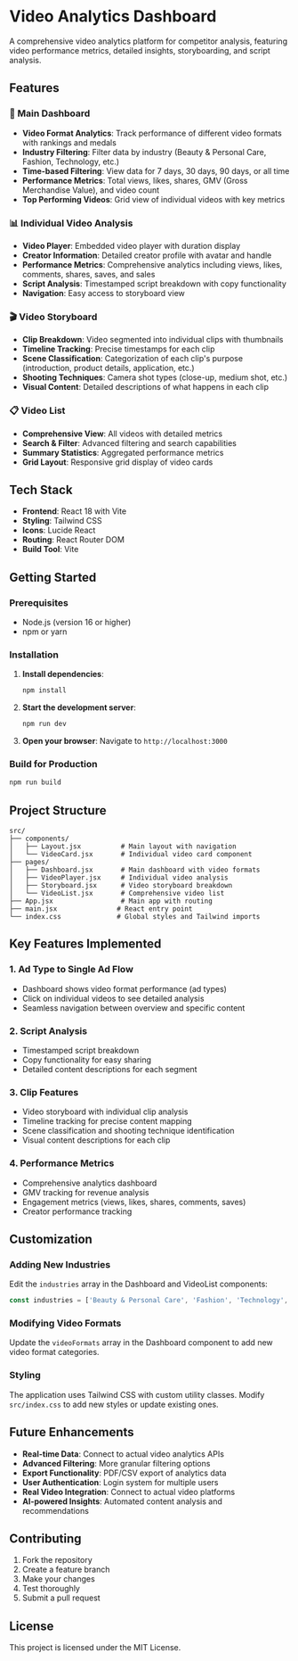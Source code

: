 # Video Analytics Dashboard

A comprehensive video analytics platform for competitor analysis, featuring video performance metrics, detailed insights, storyboarding, and script analysis.

## Features

### 🎯 Main Dashboard
- **Video Format Analytics**: Track performance of different video formats with rankings and medals
- **Industry Filtering**: Filter data by industry (Beauty & Personal Care, Fashion, Technology, etc.)
- **Time-based Filtering**: View data for 7 days, 30 days, 90 days, or all time
- **Performance Metrics**: Total views, likes, shares, GMV (Gross Merchandise Value), and video count
- **Top Performing Videos**: Grid view of individual videos with key metrics

### 📊 Individual Video Analysis
- **Video Player**: Embedded video player with duration display
- **Creator Information**: Detailed creator profile with avatar and handle
- **Performance Metrics**: Comprehensive analytics including views, likes, comments, shares, saves, and sales
- **Script Analysis**: Timestamped script breakdown with copy functionality
- **Navigation**: Easy access to storyboard view

### 🎬 Video Storyboard
- **Clip Breakdown**: Video segmented into individual clips with thumbnails
- **Timeline Tracking**: Precise timestamps for each clip
- **Scene Classification**: Categorization of each clip's purpose (introduction, product details, application, etc.)
- **Shooting Techniques**: Camera shot types (close-up, medium shot, etc.)
- **Visual Content**: Detailed descriptions of what happens in each clip

### 📋 Video List
- **Comprehensive View**: All videos with detailed metrics
- **Search & Filter**: Advanced filtering and search capabilities
- **Summary Statistics**: Aggregated performance metrics
- **Grid Layout**: Responsive grid display of video cards

## Tech Stack

- **Frontend**: React 18 with Vite
- **Styling**: Tailwind CSS
- **Icons**: Lucide React
- **Routing**: React Router DOM
- **Build Tool**: Vite

## Getting Started

### Prerequisites
- Node.js (version 16 or higher)
- npm or yarn

### Installation

1. **Install dependencies**:
   ```bash
   npm install
   ```

2. **Start the development server**:
   ```bash
   npm run dev
   ```

3. **Open your browser**:
   Navigate to `http://localhost:3000`

### Build for Production

```bash
npm run build
```

## Project Structure

```
src/
├── components/
│   ├── Layout.jsx          # Main layout with navigation
│   └── VideoCard.jsx       # Individual video card component
├── pages/
│   ├── Dashboard.jsx       # Main dashboard with video formats
│   ├── VideoPlayer.jsx     # Individual video analysis
│   ├── Storyboard.jsx      # Video storyboard breakdown
│   └── VideoList.jsx       # Comprehensive video list
├── App.jsx                 # Main app with routing
├── main.jsx               # React entry point
└── index.css              # Global styles and Tailwind imports
```

## Key Features Implemented

### 1. **Ad Type to Single Ad Flow**
- Dashboard shows video format performance (ad types)
- Click on individual videos to see detailed analysis
- Seamless navigation between overview and specific content

### 2. **Script Analysis**
- Timestamped script breakdown
- Copy functionality for easy sharing
- Detailed content descriptions for each segment

### 3. **Clip Features**
- Video storyboard with individual clip analysis
- Timeline tracking for precise content mapping
- Scene classification and shooting technique identification
- Visual content descriptions for each clip

### 4. **Performance Metrics**
- Comprehensive analytics dashboard
- GMV tracking for revenue analysis
- Engagement metrics (views, likes, shares, comments, saves)
- Creator performance tracking

## Customization

### Adding New Industries
Edit the `industries` array in the Dashboard and VideoList components:

```javascript
const industries = ['Beauty & Personal Care', 'Fashion', 'Technology', 'Food & Beverage', 'Your New Industry']
```

### Modifying Video Formats
Update the `videoFormats` array in the Dashboard component to add new video format categories.

### Styling
The application uses Tailwind CSS with custom utility classes. Modify `src/index.css` to add new styles or update existing ones.

## Future Enhancements

- **Real-time Data**: Connect to actual video analytics APIs
- **Advanced Filtering**: More granular filtering options
- **Export Functionality**: PDF/CSV export of analytics data
- **User Authentication**: Login system for multiple users
- **Real Video Integration**: Connect to actual video platforms
- **AI-powered Insights**: Automated content analysis and recommendations

## Contributing

1. Fork the repository
2. Create a feature branch
3. Make your changes
4. Test thoroughly
5. Submit a pull request

## License

This project is licensed under the MIT License. 